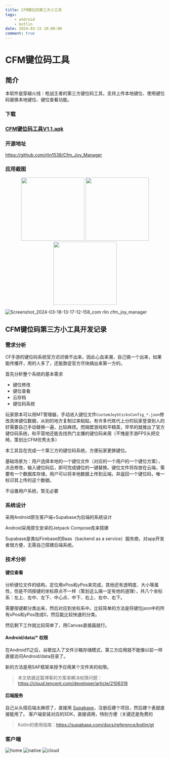 ```yaml
---
title: CFM键位码第三方小工具
tags: 
    - android
    - kotlin
date: 2024-03-15 10:00:00
comment: true
---
```


# CFM键位码工具

## 简介

本软件是穿越火线：枪战王者的第三方键位码工具，支持上传本地键位、使用键位码替换本地键位、键位查看功能。

### 下载

### [CFM键位码工具V1.1.apk](/download/CFM_Tool.apk)

### 开源地址
https://github.com/rlin1538/Cfm_Joy_Manager

### 应用截图
<center class="half">
<img src="https://github.com/rlin1538/Cfm_Joy_Manager/assets/60032065/858f00c3-000e-4ae5-a454-3bffc8cea657" width=200/>
<img src="https://github.com/rlin1538/Cfm_Joy_Manager/assets/60032065/109306f4-f43d-43dd-be30-8ce9c623fb68" width=200/>
<img src="https://github.com/rlin1538/Cfm_Joy_Manager/assets/60032065/39fd6c72-5a58-4250-82f6-e28fcd7ff7cb" width=200/>
</center>

![Screenshot_2024-03-18-13-17-12-158_com rlin cfm_joy_manager](https://github.com/rlin1538/Cfm_Joy_Manager/assets/60032065/3d816563-4d39-4fc8-ad35-34b9d459a360)



## CFM键位码第三方小工具开发记录


### 需求分析

CF手游的键位码系统官方迟迟做不出来，因此心血来潮，自己搞一个出来，如果能传播开，用的人多了，还能敦促官方尽快搞出来第一方的。

首先分析整个系统的基本需求
- 键位修改
- 键位查看
- 云存档
- 键位码系统

玩家原本可以用MT管理器，手动进入键位文件`CustomJoySticksConfig_*.json`修改具体键位数据，从别的地方复制过来粘贴，有许多代练代上分的玩家登录别人的好需要自己手动替换一遍，比较麻烦。而隔壁游戏和平精英，早早的就推出了官方键位码系统，和平营地还能去找热门主播的键位码来用（不愧是手游FPS头把交椅，策划比CFM优秀太多）

本工具旨在完成一个第三方的键位码系统，方便玩家更换键位。

基础场景为：用户选择本地的一个键位文件（对应的一个用户的一个键位方案），点击修改，输入键位码后，即可完成键位的一键替换。键位文件将存放在云端，需要有一个数据库存储，用户可以将本地数据上传到云端，并返回一个键位码，唯一标识其上传的这个数据。

不设置用户系统，暂无必要


### 系统设计

采用Android原生客户端+Supabase为后端的系统设计

Android采用原生安卓的Jetpack Compose库来搭建

Supabase是类似Firebase的Baas（backend as a service）服务商，对app开发者很方便，无需自己搭建后端系统。

### 技术分析

#### 键位查看
分析键位文件的结构，定位用xPos和yPos来完成，其他还有透明度、大小等属性，但是不同按键的坐标原点不一样（策划这么搞一定有他的道理），共八个坐标系：左上、左中、左下、中心点、中下、右上、右中、右下。

需要按键都分类出来，然后对应到坐标系中。比较简单的方法是将键位json中的所有xPos和yPos改成0，然后能比较快速的分类。

然后剩下工作就比较简单了，用Canvas直接画就行。

#### Android/data/* 权限

在Android11之后，谷歌加入了文件沙箱存储模式，第三方应用就不能像以前一样直接访问Android/data目录了。

新的方法是用SAF框架来授予应用某个文件夹的权限。

> 本文依据这篇博客的方案来解决权限问题：https://cloud.tencent.com/developer/article/2106318

#### 后端服务

自己从头搭后端太麻烦了，直接用 [Supabase](https://supabase.com/)，注册后建个项目，然后建个表就直接能用了。
客户端安装对应的SDK，直接调用，特别方便（关键还是免费的

> Kotlin的使用指南：https://supabase.com/docs/reference/kotlin/gt

### 客户端
![home](Screenshot_2024-03-15-17-35-51-262_com.rlin.cfm_j.jpg)
![native](Screenshot_2024-03-15-17-35-55-496_com.rlin.cfm_j.jpg)
![cloud](Screenshot_2024-03-15-17-35-58-254_com.rlin.cfm_j.jpg)